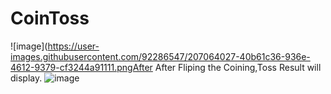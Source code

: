 # CoinToss
![image](https://user-images.githubusercontent.com/92286547/207064027-40b61c36-936e-4612-9379-cf3244a91111.pngAfter
After Fliping the Coining,Toss Result will display.
![image](https://user-images.githubusercontent.com/92286547/207064793-ab50175d-4101-40d3-a394-f47c9911ded6.png)
